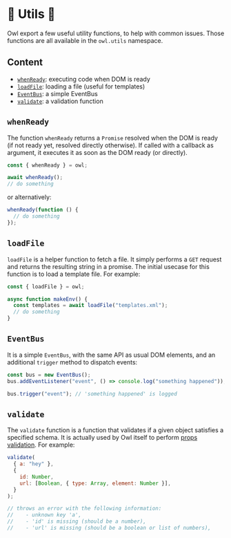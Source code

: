 # 🦉 Utils 🦉

Owl export a few useful utility functions, to help with common issues. Those
functions are all available in the `owl.utils` namespace.

## Content

- [`whenReady`](#whenready): executing code when DOM is ready
- [`loadFile`](#loadfile): loading a file (useful for templates)
- [`EventBus`](#eventbus): a simple EventBus
- [`validate`](#validate): a validation function

## `whenReady`

The function `whenReady` returns a `Promise` resolved when the DOM is ready (if
not ready yet, resolved directly otherwise). If called with a callback as
argument, it executes it as soon as the DOM ready (or directly).

```js
const { whenReady } = owl;

await whenReady();
// do something
```

or alternatively:

```js
whenReady(function () {
  // do something
});
```

## `loadFile`

`loadFile` is a helper function to fetch a file. It simply
performs a `GET` request and returns the resulting string in a promise. The
initial usecase for this function is to load a template file. For example:

```js
const { loadFile } = owl;

async function makeEnv() {
  const templates = await loadFile("templates.xml");
  // do something
}
```

## `EventBus`

It is a simple `EventBus`, with the same API as usual DOM elements, and an
additional `trigger` method to dispatch events:

```js
const bus = new EventBus();
bus.addEventListener("event", () => console.log("something happened"));

bus.trigger("event"); // 'something happened' is logged
```

## `validate`

The `validate` function is a function that validates if a given object satisfies a
specified schema. It is actually used by Owl itself to perform
[props validation](props.md#props-validation). For example:

```js
validate(
  { a: "hey" },
  {
    id: Number,
    url: [Boolean, { type: Array, element: Number }],
  }
);

// throws an error with the following information:
//    - unknown key 'a',
//    - 'id' is missing (should be a number),
//    - 'url' is missing (should be a boolean or list of numbers),
```

